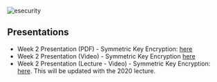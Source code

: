 ![esecurity](https://raw.githubusercontent.com/billbuchanan/esecurity/master/z_associated/esecurity_graphics.jpg)

## Presentations

* Week 2 Presentation (PDF) - Symmetric Key Encryption: [here](https://asecuritysite.com/public/chapter02_secret.pdf)
* Week 2 Presentation (Video) - Symmetric Key Encryption [here](https://youtu.be/nLRV34K3xIo)
* Week 2 Presentation (Lecture - Video) - Symmetric Key Encryption: [here](https://youtu.be/r6TXRmTF5nw). This will be updated with the 2020 lecture.
